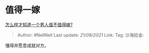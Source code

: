 # 值得一嫁

[怎么样才知道一个男人值不值得嫁?](https://www.zhihu.com/question/396899947/answer/1585116075)

> Author: #NellNell
> Last update: *21/08/2021*
> Link:
> Tag:
> 沙海拾金:

懂得并愿意成就对方。
